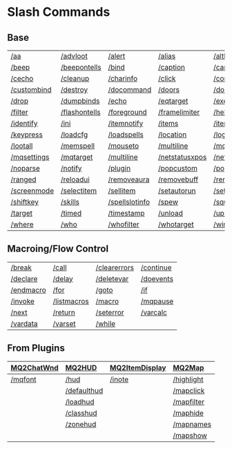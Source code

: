 # Slash Commands

## Base

|   |   |   |   |   |   |
| :--- | :--- | :--- | :--- | :--- | :--- |
| [/aa](aa)                       | [/advloot](advloot)             | [/alert](alert)                 | [/alias](alias)                 | [/altkey](altkey)               | [/banklist](banklist)           |
| [/beep](beep)                   | [/beepontells](beepontells)     | [/bind](bind)                   | [/caption](caption)             | [/captioncolor](captioncolor)   | [/cast](cast)                   |
| [/cecho](cecho)                 | [/cleanup](cleanup)             | [/charinfo](charinfo)           | [/click](click)                 | [/combine](combine)             | [/ctrlkey](ctrlkey)             |
| [/custombind](custombind)       | [/destroy](destroy)             | [/docommand](docommand)         | [/doors](doors)                 | [/doortarget](doortarget)       | [/dosocial](dosocial)           |
| [/drop](drop)                   | [/dumpbinds](dumpbinds)         | [/echo](echo)                   | [/eqtarget](eqtarget)           | [/exec](exec)                   | [/face](face)                   |
| [/filter](filter)               | [/flashontells](flashontells)   | [/foreground](foreground)       | [/framelimiter](framelimiter)   | [/help](help)                   | [/hotbutton](hotbutton)         |
| [/identify](identify)           | [/ini](ini)                     | [/itemnotify](itemnotify)       | [/items](items)                 | [/itemtarget](itemtarget)       | [/keepkeys](keepkeys)           |
| [/keypress](keypress)           | [/loadcfg](loadcfg)             | [/loadspells](loadspells)       | [/location](location)           | [/loginname](loginname)         | [/look](look)                   |
| [/lootall](lootall)             | [/memspell](memspell)           | [/mouseto](mouseto)             | [/multiline](multiline)         | [/mqcopylayout](mqcopylayout)   | [/mqlog](mqlog)                 |
| [/mqsettings](mqsettings)       | [/mqtarget](mqtarget)           | [/multiline](multiline)         | [/netstatusxpos](netstatusxpos) | [/netstatusypos](netstatusypos) | [/nomodkey](nomodkey)           |
| [/noparse](noparse)             | [/notify](notify)               | [/plugin](plugin)               | [/popcustom](popcustom)         | [/popup](popup)                 | [/popupecho](popupecho)         |
| [/ranged](ranged)               | [/reloadui](reloadui)           | [/removeaura](removeaura)       | [/removebuff](removebuff)       | [/removelev](removelev)         | [/removepetbuff](removepetbuff) |
| [/screenmode](screenmode)       | [/selectitem](selectitem)       | [/sellitem](sellitem)           | [/setautorun](setautorun)       | [/setprio](setprio)             | [/setwintitle](setwintitle)     |
| [/shiftkey](shiftkey)           | [/skills](skills)               | [/spellslotinfo](spellslotinfo) | [/spew](spew)                   | [/squelch](squelch)             | [/substitute](substitute)       |
| [/target](target)               | [/timed](timed)                 | [/timestamp](timestamp)         | [/unload](unload)               | [/updateitems](updateitems)     | [/useitem](useitem)             |
| [/where](where)                 | [/who](who)                     | [/whofilter](whofilter)         | [/whotarget](whotarget)         | [/windows](windows)             | [/windowstate](windowstate)     |


## Macroing/Flow Control

|   |   |   |   |
| :--- | :--- | :--- | :--- |
| [/break](break)             | [/call](call)               | [/clearerrors](clearerrors) | [/continue](continue)       |
| [/declare](declare)         | [/delay](delay)             | [/deletevar](deletevar)     | [/doevents](doevents)       |
| [/endmacro](endmacro)       | [/for](for)                 | [/goto](goto)               | [/if](if)                   |
| [/invoke](invoke)           | [/listmacros](listmacros)   | [/macro](macro)             | [/mqpause](mqpause)         |
| [/next](next)               | [/return](return)           | [/seterror](seterror)       | [/varcalc](varcalc)         |
| [/vardata](vardata)         | [/varset](varset)           | [/while](while)             |

## From Plugins
| [MQ2ChatWnd](/plugins/core-plugins/mq2chatwnd/)       | [MQ2HUD](/plugins/core-plugins/mq2hud/)                | [MQ2ItemDisplay](/plugins/core-plugins/mq2itemdisplay/) | [MQ2Map](/plugins/core-plugins/mq2map/)           |
| :--- | :--- | :--- | :--- |
| [/mqfont](/plugins/core-plugins/mq2chatwnd/mqfont)   | [/hud](/plugins/core-plugins/mq2hud/hud)               | [/inote](/plugins/core-plugins/mq2itemdisplay/inote)    | [/highlight](/plugins/core-plugins/mq2map/highlight) |
|                                                       | [/defaulthud](/plugins/core-plugins/mq2hud/defaulthud) |                                                         | [/mapclick](/plugins/core-plugins/mq2map/mapclick)   |
|                                                       | [/loadhud](/plugins/core-plugins/mq2hud/loadhud)       |                                                         | [/mapfilter](/plugins/core-plugins/mq2map/mapfilter) |
|                                                       | [/classhud](/plugins/core-plugins/mq2hud/classhud)     |                                                         | [/maphide](/plugins/core-plugins/mq2map/maphide)     |
|                                                       | [/zonehud](/plugins/core-plugins/mq2hud/zonehud)       |                                                         | [/mapnames](/plugins/core-plugins/mq2map/mapnames)   |
|                                                       |                                                        |                                                         | [/mapshow](/plugins/core-plugins/mq2map/mapshow)     |
